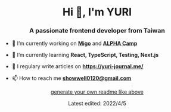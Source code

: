 <h1 align="center">Hi 👋, I'm YURI</h1>
<h3 align="center">A passionate frontend developer from Taiwan</h3>

- 🔭 I’m currently working on **[Migo](https://migo.io/)** and **[ALPHA Camp](https://tw.alphacamp.co/)**

- 🌱 I’m currently learning **React, TypeScript, Testing, Next.js**

- 📝 I regulary write articles on **https://yuri-journal.me/**

- 📫 How to reach me **showwell0120@gmail.com**
       
<p align="center"><a href="https://rahuldkjain.github.io/gh-profile-readme-generator/">generate your own readme like above</a></p>
<p align="center">Latest edited: 2022/4/5</p>
 

